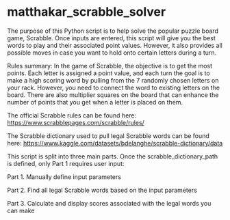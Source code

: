 # matthakar_scrabble_solver

The purpose of this Python script is to help solve the popular puzzle board game, Scrabble. Once inputs are entered, this script will give you the best words to play and their associated point values. However, it also provides all possible moves in case you want to hold onto certain letters during a turn.

Rules summary: In the game of Scrabble, the objective is to get the most points. Each letter is assigned a point value, and each turn the goal is to make a high scoring word by pulling from the 7 randomly chosen letters on your rack. However, you need to connect the word to existing letters on the board. There are also multiplier squares on the board that can enhance the number of points that you get when a letter is placed on them.

The official Scrabble rules can be found here: https://www.scrabblepages.com/scrabble/rules/

The Scrabble dictionary used to pull legal Scrabble words can be found here: https://www.kaggle.com/datasets/bdelanghe/scrabble-dictionary/data

This script is split into three main parts. Once the scrabble_dictionary_path is defined, only Part 1 requires user input:

Part 1. Manually define input parameters

Part 2. Find all legal Scrabble words based on the input parameters

Part 3. Calculate and display scores associated with the legal words you can make
